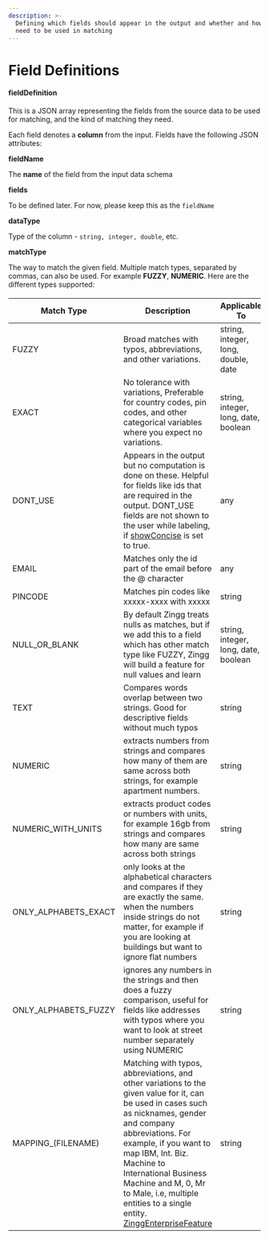 ```yaml
---
description: >-
  Defining which fields should appear in the output and whether and how they
  need to be used in matching
---
```


# Field Definitions

#### fieldDefinition

This is a JSON array representing the fields from the source data to be used for matching, and the kind of matching they need.

Each field denotes a **column** from the input. Fields have the following JSON attributes:

**fieldName**

The **name** of the field from the input data schema

**fields**

To be defined later. For now, please keep this as the `fieldName`

**dataType**

Type of the column - `string, integer, double`, etc.

**matchType**

The way to match the given field. Multiple match types, separated by commas, can also be used. For example **FUZZY**, **NUMERIC**. Here are the different types supported:

#### 

| Match Type             | Description                                                                                                                                                                                                                                           | Applicable To                 |
| ---------------------- | ----------------------------------------------------------------------------------------------------------------------------------------------------------------------------------------------------------------------------------------------------- | ----------------------------- |
| FUZZY                  | Broad matches with typos, abbreviations, and other variations.                                                                          | string, integer, long, double, date   |
| EXACT                  | No tolerance with variations, Preferable for country codes, pin codes, and other categorical variables where you expect no variations.                                                     | string, integer, long, date, boolean          |
| DONT\_USE              | Appears in the output but no computation is done on these. Helpful for fields like ids that are required in the output. DONT\_USE fields are not shown to the user while labeling, if [showConcise](field-definitions.md#showconcise) is set to true. | any                           |
| EMAIL                  | Matches only the id part of the email before the @ character                      | any              |
| PINCODE                | Matches pin codes like xxxxx-xxxx with xxxxx                        | string                        |
| NULL\_OR\_BLANK      | By default Zingg treats nulls as matches, but if we add this to a field which has other match type like FUZZY, Zingg will build a feature for null values and learn                            | string, integer, long, date, boolean      |
| TEXT                   | Compares words overlap between two strings. Good for descriptive fields without much typos                                           | string                        |
| NUMERIC                | extracts numbers from strings and compares how many of them are same across both strings, for example apartment numbers.              | string                        | 
| NUMERIC\_WITH\_UNITS   | extracts product codes or numbers with units, for example 16gb from strings and compares how many are same across both strings                                              | string                        | 
| ONLY\_ALPHABETS\_EXACT | only looks at the alphabetical characters and compares if they are exactly the same. when the numbers inside strings do not matter, for example if you are looking at buildings but want to ignore flat numbers                                           | string                        | 
| ONLY\_ALPHABETS\_FUZZY | ignores any numbers in the strings and then does a fuzzy comparison, useful for fields like addresses with typos where you want to look at street number separately using NUMERIC                                                                                 | string                        | 
| MAPPING\_(FILENAME) | Matching with typos, abbreviations, and other variations to the given value for it, can be used in cases such as nicknames, gender and company abbreviations. For example, if you want to map IBM, Int. Biz. Machine to International Business Machine and M, 0, Mr to Male, i.e, multiple entities to a single entity.  [ZinggEnterpriseFeature](adv-matchtypes.md)                                                                 | string                        | 
####

